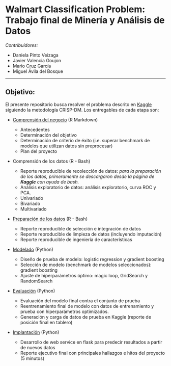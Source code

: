 # Walmart Classification Problem: Trabajo final de Minería y Análisis de Datos


*Contribuidores:*

+ Daniela Pinto Veizaga
+ Javier Valencia Goujon
+ Mario Cruz García
+ Miguel Ávila del Bosque 

***

## Objetivo:

El presente repositorio busca resolver el problema descrito en [Kaggle](https://www.kaggle.com/c/walmart-recruiting-trip-type-classification/data) siguiendo la metodología CRISP-DM. Los entregables de cada etapa son:

+ [Comprensión del negocio](https://github.com/valencig/final-mineria/blob/master/comprehension_negocio.md) (R Markdown)  

    + Antecedentes
    + Determinación del objetivo
    + Determinación de criterio de éxito (i.e. superar benchmark de modelos que utilizan datos sin preprocesar)
    + Plan del proyecto

+ Comprensión de los datos (R - Bash)  

    + Reporte reproducible de recolección de datos: _para la preparación de los datos, primeramente se descargaron desde la página de **Kaggle** con ayuda de bash._
    + Análisis exploratorio de datos: análisis exploratorio, curva ROC y PCA.
    + Univariado
    + Bivariado
    + Multivariado

+ [Preparación de los datos](https://github.com/valencig/final-mineria/tree/master/codigoR-Bash) (R - Bash) 

    + Reporte reproducible de selección e integración de datos
    + Reporte reproducible de limpieza de datos (incluyendo imputación)
    + Reporte reproducible de ingeniería de características

+ [Modelado](https://github.com/valencig/final-mineria/blob/master/4-5.%20Modelo%20y%20Evaluaci%C3%B3n.ipynb) (Python)  
    + Diseño de prueba de modelo: logistic regression y gradient boosting  
    + Selección de modelo (benchmark de modelos seleccionados): gradient boosting
    + Ajuste de hiperparámetros óptimo: magic loop, GridSearch y RandomSearch

+ [Evaluación](https://github.com/valencig/final-mineria/blob/master/4-5.%20Modelo%20y%20Evaluaci%C3%B3n.ipynb) (Python)

    + Evaluación del modelo final contra el conjunto de prueba
    + Reentrenamiento final de modelo con datos de entrenamiento y prueba con hiperparámetros optimizados.
    + Generación y carga de datos de prueba en Kaggle (reporte de posición final en tablero)

+ [Implantación](https://github.com/valencig/final-mineria/tree/master/flask) (Python)  

    + Desarrollo de web service en flask para predecir resultados a partir de nuevos datos
    + Reporte ejecutivo final con principales hallazgos e hitos del proyecto (5 minutos)



